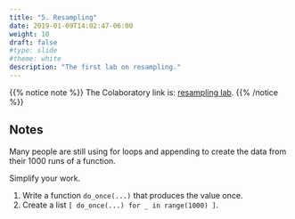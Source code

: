 ```yaml
---
title: "5. Resampling"
date: 2019-01-09T14:02:47-06:00
weight: 10
draft: false
#type: slide
#theme: white
description: "The first lab on resampling."
---
```


{{% notice note %}}
The Colaboratory link is: [resampling
lab](https://colab.research.google.com/drive/1oD5DssImqK29xPXLS7eJrcJC9W1l-QWG).
{{% /notice %}}

## Notes

Many people are still using for loops and appending to create the data
from their 1000 runs of a function.

Simplify your work. 

1. Write a function `do_once(...)` that produces the value
   once. 
2. Create a list `[ do_once(...) for _ in range(1000) ]`.

